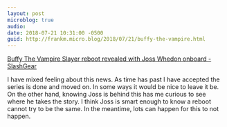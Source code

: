 ```yaml
---
layout: post
microblog: true
audio: 
date: 2018-07-21 10:31:00 -0500
guid: http://frankm.micro.blog/2018/07/21/buffy-the-vampire.html
---
```

[Buffy The Vampire Slayer reboot revealed with Joss Whedon onboard - SlashGear](https://www.slashgear.com/buffy-the-vampire-slayer-reboot-revealed-with-joss-whedon-onboard-20538369/) 

I have mixed feeling about this news. As time has past I have accepted the series is done and moved on. In some ways it would be nice to leave it be. On the other hand, knowing Joss is behind this has me curious to see where he takes the story. I think Joss is smart enough to know a reboot cannot try to be the same. In the meantime, lots can happen for this to not happen. 
